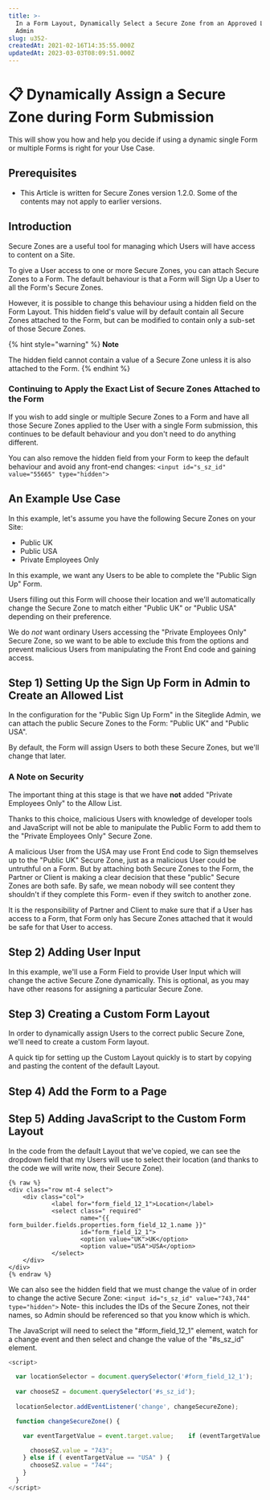 ```yaml
---
title: >-
  In a Form Layout, Dynamically Select a Secure Zone from an Approved List in
  Admin
slug: u352-
createdAt: 2021-02-16T14:35:55.000Z
updatedAt: 2023-03-03T08:09:51.000Z
---
```


# 📋 Dynamically Assign a Secure Zone during Form Submission

This will show you how and help you decide if using a dynamic single Form or multiple Forms is right for your Use Case.

## Prerequisites

* This Article is written for Secure Zones version 1.2.0. Some of the contents may not apply to earlier versions.

## Introduction

Secure Zones are a useful tool for managing which Users will have access to content on a Site.

To give a User access to one or more Secure Zones, you can attach Secure Zones to a Form. The default behaviour is that a Form will Sign Up a User to all the Form's Secure Zones.

However, it is possible to change this behaviour using a hidden field on the Form Layout. This hidden field's value will by default contain all Secure Zones attached to the Form, but can be modified to contain only a sub-set of those Secure Zones.

{% hint style="warning" %}
**Note**

The hidden field cannot contain a value of a Secure Zone unless it is also attached to the Form.
{% endhint %}

### Continuing to Apply the Exact List of Secure Zones Attached to the Form

If you wish to add single or multiple Secure Zones to a Form and have all those Secure Zones applied to the User with a single Form submission, this continues to be default behaviour and you don't need to do anything different.

You can also remove the hidden field from your Form to keep the default behaviour and avoid any front-end changes: `<input id="s_sz_id" value="55665" type="hidden">`

## An Example Use Case

In this example, let's assume you have the following Secure Zones on your Site:

* Public UK
* Public USA
* Private Employees Only

In this example, we want any Users to be able to complete the "Public Sign Up" Form.

Users filling out this Form will choose their location and we'll automatically change the Secure Zone to match either "Public UK" or "Public USA" depending on their preference.

We do _not_ want ordinary Users accessing the "Private Employees Only" Secure Zone, so we want to be able to exclude this from the options and prevent malicious Users from manipulating the Front End code and gaining access.

## Step 1) Setting Up the Sign Up Form in Admin to Create an Allowed List

In the configuration for the "Public Sign Up Form" in the Siteglide Admin, we can attach the public Secure Zones to the Form: "Public UK" and "Public USA".

By default, the Form will assign Users to both these Secure Zones, but we'll change that later.

<!-- ![](https://downloads.intercomcdn.com/i/o/260749877/3fd79df2e2edc237e78eb489/image.png) -->

### A Note on Security

The important thing at this stage is that we have **not** added "Private Employees Only" to the Allow List.

Thanks to this choice, malicious Users with knowledge of developer tools and JavaScript will not be able to manipulate the Public Form to add them to the "Private Employees Only" Secure Zone.

A malicious User from the USA may use Front End code to Sign themselves up to the "Public UK" Secure Zone, just as a malicious User could be untruthful on a Form. But by attaching both Secure Zones to the Form, the Partner or Client is making a clear decision that these "public" Secure Zones are both safe. By safe, we mean nobody will see content they shouldn't if they complete this Form- even if they switch to another zone.

It is the responsibility of Partner and Client to make sure that if a User has access to a Form, that Form only has Secure Zones attached that it would be safe for that User to access.

## Step 2) Adding User Input

In this example, we'll use a Form Field to provide User Input which will change the active Secure Zone dynamically. This is optional, as you may have other reasons for assigning a particular Secure Zone.

<!-- ![](https://downloads.intercomcdn.com/i/o/260753908/3a71c01de3d8a11f231bf0f9/image.png) -->

## Step 3) Creating a Custom Form Layout

In order to dynamically assign Users to the correct public Secure Zone, we'll need to create a custom Form layout.

<!-- ![](https://downloads.intercomcdn.com/i/o/260752059/b500b2ef82a11d495ebeb876/image.png) -->

A quick tip for setting up the Custom Layout quickly is to start by copying and pasting the content of the default Layout.

## Step 4) Add the Form to a Page

<!-- ![](https://downloads.intercomcdn.com/i/o/260769080/abe61451d48841f3548bae61/image.png) -->

## Step 5) Adding JavaScript to the Custom Form Layout

In the code from the default Layout that we've copied, we can see the dropdown field that my Users will use to select their location (and thanks to the code we will write now, their Secure Zone).

```liquid
{% raw %}
<div class="row mt-4 select">	
    <div class="col">
    		<label for="form_field_12_1">Location</label>
    		<select class=" required" 
					name="{{ form_builder.fields.properties.form_field_12_1.name }}" 
					id="form_field_12_1">
        			<option value="UK">UK</option>
        			<option value="USA">USA</option>
    		</select>
	</div>
</div>
{% endraw %}
```

We can also see the hidden field that we must change the value of in order to change the active Secure Zone: `<input id="s_sz_id" value="743,744" type="hidden">` Note- this includes the IDs of the Secure Zones, not their names, so Admin should be referenced so that you know which is which.

The JavaScript will need to select the "#form\_field\_12\_1" element, watch for a change event and then select and change the value of the "#s\_sz\_id" element.

```javascript
<script>

  var locationSelector = document.querySelector('#form_field_12_1');
  
  var chooseSZ = document.querySelector('#s_sz_id');
  
  locationSelector.addEventListener('change', changeSecureZone);

  function changeSecureZone() {

    var eventTargetValue = event.target.value;    if (eventTargetValue == "UK" ) {

      chooseSZ.value = "743";
    } else if ( eventTargetValue == "USA" ) {
      chooseSZ.value = "744";
    }
  }
</script>
```
